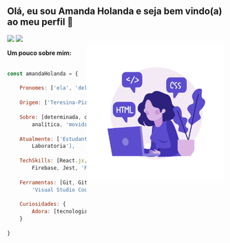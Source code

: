 ## Olá, eu sou Amanda Holanda e seja bem vindo(a) ao meu perfil 👋

<div align="left">  
  <a align="right" href="https://www.linkedin.com/in/amandaholanda/" target="_blank"><img src="https://img.shields.io/badge/-LinkedIn-%230077B5?style=for-the-badge&logo=linkedin&logoColor=white" target="_blank"></a> 
  <a align="right" href="mailto:amandaholanda_@hotmail.com" target="_blank"><img src="https://img.shields.io/badge/Microsoft_Outlook-0078D4?style=for-the-badge&logo=microsoft-outlook&logoColor=white" target="_blank"></a>  
</div>


<img align ="right" height="320rem" src="./img/programming.png" alt="woman programming" />
 
<div align="left">
  
 **Um pouco sobre mim:** 

```javascript

const amandaHolanda = {

    Pronomes: ['ela', 'dela'],

    Origem: ['Teresina-Piauí'],

    Sobre: [determinada, criativa, comunicativa, versátil,
        analítica, 'movida por novos desafios'],    

    Atualmente: ['Estudante de Desenvolvimento Front-end na
        Laboratoria'],

    TechSkills: [React.js, Javascript, CSS3, HTML5, Node.js, UX / UI,
        Firebase, Jest, 'Product Design', 'Metodologias Ágeis'],

    Ferramentas: [Git, GitHub, 'GitHub Projects', Trello, Figma,
        'Visual Studio Code', 'Metro Retro'],

    Curiosidades: {
        Adora: [tecnologia, natureza, viagens, 'novas experiências']        
    }
  
}

``` 
</div>

